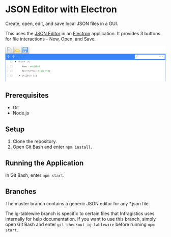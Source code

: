 # JSON Editor with Electron

Create, open, edit, and save local JSON files in a GUI.

This uses the [JSON Editor](https://github.com/josdejong/jsoneditor) in an [Electron](http://electron.atom.io/) application.  It provides 3 buttons for file interactions - New, Open, and Save.

![screenshot of running application](images/RunningApplication.png)

## Prerequisites

* Git
* Node.js

## Setup

1. Clone the repository.
2. Open Git Bash and enter `npm install`.

## Running the Application

In Git Bash, enter `npm start`.

## Branches

The master branch contains a generic JSON editor for any *.json file.

The ig-tablewire branch is specific to certain files that Infragistics uses internally for help documentation.  If you want to use this branch, simply open Git Bash and enter `git checkout ig-tablewire` before running `npm start`.